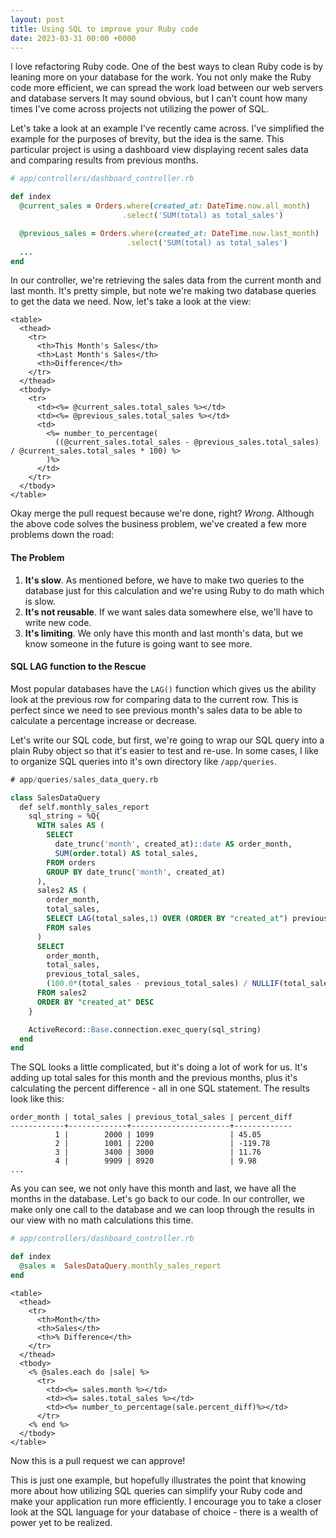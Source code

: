 ```yaml
---
layout: post
title: Using SQL to improve your Ruby code
date: 2023-03-31 00:00 +0000
---
```


I love refactoring Ruby code. One of the best ways to clean Ruby code is by leaning more on your
database for the work. You not only make the Ruby code more efficient, we can spread the work load
between our web servers and database servers <!--more--> It may sound obvious, but I can't count how
many times I've come across projects not utilizing the power of SQL.

Let's take a look at an example I've recently came across. I've simplified the example for the
purposes of brevity, but the idea is the same. This particular project is using a dashboard view
displaying recent sales data and comparing results from previous months.

~~~ruby
# app/controllers/dashboard_controller.rb

def index
  @current_sales = Orders.where(created_at: DateTime.now.all_month)
                         .select('SUM(total) as total_sales')

  @previous_sales = Orders.where(created_at: DateTime.now.last_month)
                          .select('SUM(total) as total_sales')
  ...
end
~~~

In our controller, we're retrieving the sales data from the current month and last month. It's
pretty simple, but note we're making two database queries to get the data we need. Now, let's take a look at
the view:

~~~erb
<table>
  <thead>
    <tr>
      <th>This Month's Sales</th>
      <th>Last Month's Sales</th>
      <th>Difference</th>
    </tr>
  </thead>
  <tbody>
    <tr>
      <td><%= @current_sales.total_sales %></td>
      <td><%= @previous_sales.total_sales %></td>
      <td>
        <%= number_to_percentage(
          ((@current_sales.total_sales - @previous_sales.total_sales) / @current_sales.total_sales * 100) %>
        )%>
      </td>
    </tr>
  </tbody>
</table>
~~~

Okay merge the pull request because we're done, right? _Wrong_. Although the above code solves the
business problem, we've created a few more problems down the road:

#### The Problem

  1. **It's slow**. As mentioned before, we have to make two queries to the database just for this
     calculation and we're using Ruby to do math which is slow.
  2. **It's not reusable**. If we want sales data somewhere else, we'll have to write new code.
  3. **It's limiting**. We only have this month and last month's data, but we know someone in the future is
     going want to see more.

#### SQL LAG function to the Rescue

Most popular databases have the `LAG()` function which gives us the ability look at the previous row
for comparing data to the current row. This is perfect since we need to see previous month's sales
data to be able to calculate a percentage increase or decrease.

Let's write our SQL code, but first, we're going to wrap our SQL query into a plain Ruby object so
that it's easier to test and re-use. In some cases, I like to organize SQL queries into it's own
directory like `/app/queries`.

~~~sql
# app/queries/sales_data_query.rb

class SalesDataQuery
  def self.monthly_sales_report
    sql_string = %Q{
      WITH sales AS (
        SELECT
          date_trunc('month', created_at)::date AS order_month,
          SUM(order.total) AS total_sales,
        FROM orders
        GROUP BY date_trunc('month', created_at)
      ),
      sales2 AS (
        order_month,
        total_sales,
        SELECT LAG(total_sales,1) OVER (ORDER BY "created_at") previous_total_sales
        FROM sales
      )
      SELECT
        order_month,
        total_sales,
        previous_total_sales,
        (100.0*(total_sales - previous_total_sales) / NULLIF(total_sales,0)) percent_diff
      FROM sales2
      ORDER BY "created_at" DESC
    }

    ActiveRecord::Base.connection.exec_query(sql_string)
  end
end
~~~

The SQL looks a little complicated, but it's doing a lot of work for us. It's adding up total sales
for this month and the previous months, plus it's calculating the percent difference - all in one
SQL statement. The results look like this:

~~~
order_month | total_sales | previous_total_sales | percent_diff
------------+-------------+----------------------+-------------
          1 |        2000 | 1099                 | 45.05
          2 |        1001 | 2200                 | -119.78
          3 |        3400 | 3000                 | 11.76
          4 |        9909 | 8920                 | 9.98
...
~~~

As you can see, we not only have this month and last, we have all the months in the database. Let's
go back to our code. In our controller, we make only one call to the database and we can loop
through the results in our view with no math calculations this time.

~~~ruby
# app/controllers/dashboard_controller.rb

def index
  @sales =  SalesDataQuery.monthly_sales_report
end
~~~

~~~erb
<table>
  <thead>
    <tr>
      <th>Month</th>
      <th>Sales</th>
      <th>% Difference</th>
    </tr>
  </thead>
  <tbody>
    <% @sales.each do |sale| %>
      <tr>
        <td><%= sales.month %></td>
        <td><%= sales.total_sales %></td>
        <td><%= number_to_percentage(sale.percent_diff)%></td>
      </tr>
    <% end %>
  </tbody>
</table>
~~~

Now this is a pull request we can approve!

This is just one example, but hopefully illustrates the point that knowing more about how utilizing
SQL queries can simplify your Ruby code and make your application run more efficiently. I encourage
you to take a closer look at the SQL language for your database of choice - there is a wealth of
power yet to be realized.
